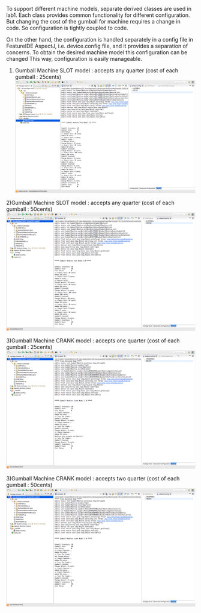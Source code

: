 To support different machine models, separate derived classes are used in lab1. Each class provides common functionality for different configuration. But changing the cost of the gumball for machine requires a change in code. So configuration is tightly coupled to code.

On the other hand, the configuration is handled separately in a config file in FeatureIDE AspectJ, i.e. device.config file,  and it provides a separation of concerns. To obtain the desired machine model this configuration can be changed  This way, configuration is easily manageable.

1) Gumball Machine SLOT model : accepts any quarter (cost of each gumball : 25cents)
![alt text](https://github.com/jainsupriya/cmpe202/blob/master/lab10/Screenshots/SLOTMODEL_25.png)

2)Gumball Machine SLOT model : accepts any quarter (cost of each gumball : 50cents)
![alt text](https://github.com/jainsupriya/cmpe202/blob/master/lab10/Screenshots/SLOTMODEL_50.png)

3)Gumball Machine CRANK model : accepts one quarter (cost of each gumball : 25cents)
![alt text](https://github.com/jainsupriya/cmpe202/blob/master/lab10/Screenshots/CRANKMODEL_ONEQTR.png)

3)Gumball Machine CRANK model : accepts two quarter (cost of each gumball : 50cents)
![alt text](https://github.com/jainsupriya/cmpe202/blob/master/lab10/Screenshots/CRANKMODEL_TWOQTR.png)

